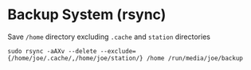 # Backup System \(rsync\)

Save `/home` directory excluding `.cache` and `station` directories 

```text
sudo rsync -aAXv --delete --exclude={/home/joe/.cache/,/home/joe/station/} /home /run/media/joe/backup
```

